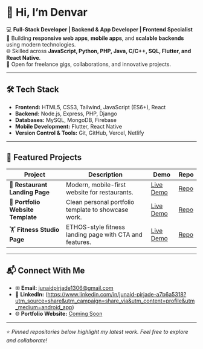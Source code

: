 # 👋 Hi, I’m Denvar  

💻 **Full-Stack Developer | Backend & App Developer | Frontend Specialist**  
🚀 Building **responsive web apps**, **mobile apps**, and **scalable backends** using modern technologies.  
🌐 Skilled across **JavaScript, Python, PHP, Java, C/C++, SQL, Flutter, and React Native**.  
🤝 Open for freelance gigs, collaborations, and innovative projects.  

---

## 🛠 Tech Stack  
- **Frontend:** HTML5, CSS3, Tailwind, JavaScript (ES6+), React  
- **Backend:** Node.js, Express, PHP, Django  
- **Databases:** MySQL, MongoDB, Firebase  
- **Mobile Development:** Flutter, React Native  
- **Version Control & Tools:** Git, GitHub, Vercel, Netlify  

---

## 📂 Featured Projects  
| Project | Description | Demo | Repo |
|---------|-------------|------|------|
| 🌟 **Restaurant Landing Page** | Modern, mobile-first website for restaurants. | [Live Demo](#) | [Repo](#) |
| 💼 **Portfolio Website Template** | Clean personal portfolio template to showcase work. | [Live Demo](#) | [Repo](#) |
| 🏋️ **Fitness Studio Page** | ETHOS-style fitness landing page with CTA and features. | [Live Demo](#) | [Repo](#) |



---

## 📬 Connect With Me  
- ✉ **Email:** junaidpirjade1306@gmail.com 
- 💼 **LinkedIn:** (https://www.linkedin.com/in/junaid-pirjade-a7b6a5318?utm_source=share&utm_campaign=share_via&utm_content=profile&utm_medium=android_app) 
- 🌐 **Portfolio Website:** [Coming Soon](#)  

---

⭐ *Pinned repositories below highlight my latest work. Feel free to explore and collaborate!*  
